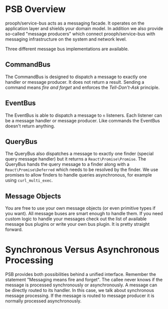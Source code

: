 # PSB Overview

prooph/service-bus acts as a messaging facade. It operates on the application layer and shields your domain model.
In addition we also provide so-called "message producers" which connect prooph/service-bus
with messaging infrastructure on the system and network level.

Three different message bus implementations are available.

## CommandBus

The CommandBus is designed to dispatch a message to exactly one handler or message producer. It does not return a result.
Sending a command means *fire and forget* and enforces the *Tell-Don't-Ask* principle.

## EventBus

The EventBus is able to dispatch a message to `n` listeners. Each listener can be a message handler or message producer.
Like commands the EventBus doesn't return anything.

## QueryBus

The QueryBus also dispatches a message to exactly one finder (special query message handler)
but it returns a `React\Promise\Promise`. The QueryBus hands the query message to a finder along with a `React\Promise\Deferred` which needs to be resolved by the finder.
We use promises to allow finders to handle queries asynchronous, for example using `curl_multi_exec`.

## Message Objects

You are free to use your own message objects (or even primitive types if you want). All message buses are smart enough to handle them.
If you need custom logic to handle your messages check out the list of available message bus plugins or write your own bus plugin.
It is pretty straight forward.

# Synchronous Versus Asynchronous Processing

PSB provides both possibilities behind a unified interface.
Remember the statement "Messaging means fire and forget".
The callee never knows if the message is processed synchronously or asynchronously.
A message can be directly routed to its handler. In this case, we talk about synchronous
message processing. If the message is routed to message producer it is normally processed asynchronously.
